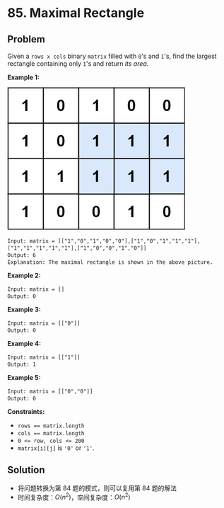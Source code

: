 # 85. Maximal Rectangle

## Problem

Given a `rows x cols` binary `matrix` filled with `0`'s and `1`'s, find the largest rectangle containing only `1`'s and return *its area*.

 

**Example 1:**

![avatar](../../pic\lc-85.jpg)

```
Input: matrix = [["1","0","1","0","0"],["1","0","1","1","1"],["1","1","1","1","1"],["1","0","0","1","0"]]
Output: 6
Explanation: The maximal rectangle is shown in the above picture.
```

**Example 2:**

```
Input: matrix = []
Output: 0
```

**Example 3:**

```
Input: matrix = [["0"]]
Output: 0
```

**Example 4:**

```
Input: matrix = [["1"]]
Output: 1
```

**Example 5:**

```
Input: matrix = [["0","0"]]
Output: 0
```

 

**Constraints:**

- `rows == matrix.length`
- `cols == matrix.length`
- `0 <= row, cols <= 200`
- `matrix[i][j]` is `'0'` or `'1'`.

## Solution

- 将问题转换为第 84 题的模式，则可以复用第 84 题的解法
- 时间复杂度：$O(n^2)$，空间复杂度：$O(n^2)$